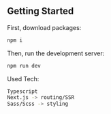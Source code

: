## Getting Started

First, download packages:

```bash
npm i
```

Then, run the development server:

```bash
npm run dev
```

Used Tech:

```bash
Typescript
Next.js -> routing/SSR
Sass/Scss -> styling
```
